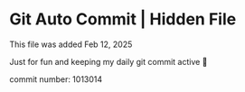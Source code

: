 # Git Auto Commit | Hidden File

This file was added Feb 12, 2025

Just for fun and keeping my daily git commit active 🤪

commit number: 1013014
